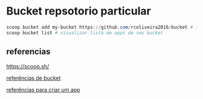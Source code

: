 # Bucket repsotorio particular


```powershell
scoop bucket add my-bucket https://github.com/rcoliveira2016/bucket # instalar bucket
scoop bucket list # visualizar lista de apps de seu bucket
```

## referencias
https://scoop.sh/ 

[referências de bucket](https://github.com/lukesampson/scoop/wiki/Buckets)

[referências para criar um app](https://github.com/lukesampson/scoop/wiki/App-Manifests)
